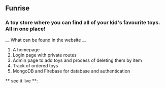 ## Funrise 

### A toy store where you can find all of your kid's favourite toys. All in one place!

__ What can be found in the website __ 
1. A homepage 
2. Login page with private routes
3. Admin page to add toys and process of deleting them by item
4. Track of ordered toys
5. MongoDB and Firebase for database and authentication

** see it live **: 